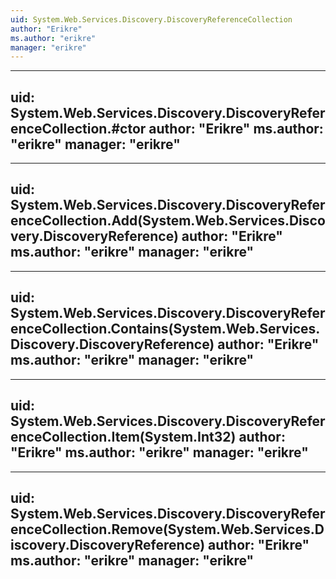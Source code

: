 ```yaml
---
uid: System.Web.Services.Discovery.DiscoveryReferenceCollection
author: "Erikre"
ms.author: "erikre"
manager: "erikre"
---
```


---
uid: System.Web.Services.Discovery.DiscoveryReferenceCollection.#ctor
author: "Erikre"
ms.author: "erikre"
manager: "erikre"
---

---
uid: System.Web.Services.Discovery.DiscoveryReferenceCollection.Add(System.Web.Services.Discovery.DiscoveryReference)
author: "Erikre"
ms.author: "erikre"
manager: "erikre"
---

---
uid: System.Web.Services.Discovery.DiscoveryReferenceCollection.Contains(System.Web.Services.Discovery.DiscoveryReference)
author: "Erikre"
ms.author: "erikre"
manager: "erikre"
---

---
uid: System.Web.Services.Discovery.DiscoveryReferenceCollection.Item(System.Int32)
author: "Erikre"
ms.author: "erikre"
manager: "erikre"
---

---
uid: System.Web.Services.Discovery.DiscoveryReferenceCollection.Remove(System.Web.Services.Discovery.DiscoveryReference)
author: "Erikre"
ms.author: "erikre"
manager: "erikre"
---
